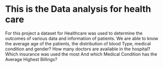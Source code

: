 # This is the Data analysis for health care
For this project a dataset for Healthcare was used to determine the outcomes of various data and information of patients.
We are able to know the average age of the patients, the distribution of blood Type, medical condition and gender?
How many doctors are available in the hospital? Which insurance was used the most
And which Medical Condition has the Average Highest Billings?
